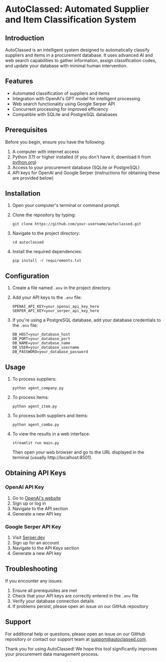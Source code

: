 # AutoClassed: Automated Supplier and Item Classification System

## Introduction

AutoClassed is an intelligent system designed to automatically classify suppliers and items in a procurement database. It uses advanced AI and web search capabilities to gather information, assign classification codes, and update your database with minimal human intervention.

## Features

- Automated classification of suppliers and items
- Integration with OpenAI's GPT model for intelligent processing
- Web search functionality using Google Serper API
- Concurrent processing for improved efficiency
- Compatible with SQLite and PostgreSQL databases

## Prerequisites

Before you begin, ensure you have the following:

1. A computer with internet access
2. Python 3.11 or higher installed (if you don't have it, download it from [python.org](https://www.python.org/downloads/))
3. Access to your procurement database (SQLite or PostgreSQL)
4. API keys for OpenAI and Google Serper (instructions for obtaining these are provided below)

## Installation

1. Open your computer's terminal or command prompt.

2. Clone the repository by typing:
   ```
   git clone https://github.com/your-username/autoclassed.git
   ```

3. Navigate to the project directory:
   ```
   cd autoclassed
   ```

4. Install the required dependencies:
   ```
   pip install -r requirements.txt
   ```

## Configuration

1. Create a file named `.env` in the project directory.

2. Add your API keys to the `.env` file:
   ```
   OPENAI_API_KEY=your_openai_api_key_here
   SERPER_API_KEY=your_serper_api_key_here
   ```

3. If you're using a PostgreSQL database, add your database credentials to the `.env` file:
   ```
   DB_HOST=your_database_host
   DB_PORT=your_database_port
   DB_NAME=your_database_name
   DB_USER=your_database_username
   DB_PASSWORD=your_database_password
   ```

## Usage

1. To process suppliers:
   ```
   python agent_company.py
   ```

2. To process items:
   ```
   python agent_item.py
   ```

3. To process both suppliers and items:
   ```
   python agent_combo.py
   ```

4. To view the results in a web interface:
   ```
   streamlit run main.py
   ```
   Then open your web browser and go to the URL displayed in the terminal (usually http://localhost:8501).

## Obtaining API Keys

### OpenAI API Key
1. Go to [OpenAI's website](https://openai.com/)
2. Sign up or log in
3. Navigate to the API section
4. Generate a new API key

### Google Serper API Key
1. Visit [Serper.dev](https://serper.dev/)
2. Sign up for an account
3. Navigate to the API Keys section
4. Generate a new API key

## Troubleshooting

If you encounter any issues:
1. Ensure all prerequisites are met
2. Check that your API keys are correctly entered in the `.env` file
3. Verify your database connection details
4. If problems persist, please open an issue on our GitHub repository

## Support

For additional help or questions, please open an issue on our GitHub repository or contact our support team at support@autoclassed.com.

Thank you for using AutoClassed! We hope this tool significantly improves your procurement data management process.